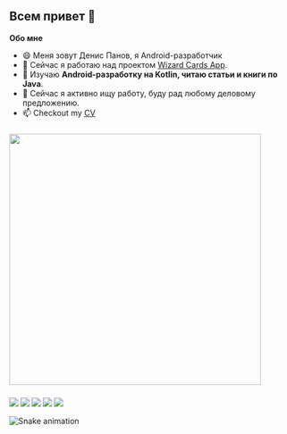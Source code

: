 ## Всем привет 👋
<b>Обо мне</b>
- 😄 Меня зовут Денис Панов, я Android-разработчик
- 🔭 Сейчас я работаю над проектом [Wizard Cards App](https://github.com/Roman-074/Wizard-Cards-App).
- 🌱 Изучаю <b>Android-разработку на Kotlin, читаю статьи и книги по Java</b>.
- 👯 Сейчас я активно ищу работу, буду рад любому деловому предложению.
- 📫 Checkout my [CV](https://github.com/Packetic/Packetic/blob/main/%D0%A0%D0%B5%D0%B7%D1%8E%D0%BC%D0%B5%20%D0%94%D0%B5%D0%BD%D0%B8%D1%81%20%D0%9F%D0%B0%D0%BD%D0%BE%D0%B2.pdf)

###

<div>
  <img src="https://github-readme-stats.vercel.app/api?username=Packetic&show_icons=true&theme=dracula" width=450>
  <!-- <img src="https://github-readme-stats.vercel.app/api/top-langs/?username=Packetic&layout=compact&hide=javascript&theme=dracula" width=350> -->
</div>

###

<div>
  <a href="https://www.linkedin.com/in/denis-panov-b6322b249"><img src="https://img.shields.io/badge/LinkedIn-0077B5?style=for-the-badge&logo=linkedin&logoColor=white"></a>
  <a href="https://t.me/quetzv1"><img src="https://img.shields.io/badge/Telegram-2CA5E0?style=for-the-badge&logo=telegram&logoColor=white"></a>
  <a href="mailto:bariy.litievich@gmail.com"><img src="https://img.shields.io/badge/Gmail-D14836?style=for-the-badge&logo=gmail&logoColor=white"></a>
  <a href="https://vk.com/packet1c"><img src="https://img.shields.io/badge/вконтакте-%232E87FB.svg?&style=for-the-badge&logo=vk&logoColor=white"></a>
  <a href="https://leetcode.com/quetza1"><img src="https://img.shields.io/badge/-LeetCode-FFA116?style=for-the-badge&logo=LeetCode&logoColor=black"></a>
</div>

![Snake animation](https://github.com/Packetic/Packetic/blob/output/github-contribution-grid-snake.svg)
